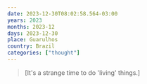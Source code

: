 ```yaml
---
date: 2023-12-30T08:02:58.564-03:00
years: 2023
months: 2023-12
days: 2023-12-30
place: Guarulhos
country: Brazil
categories: ["thought"]
---
```

> [It's a strange time to do 'living' things.]
